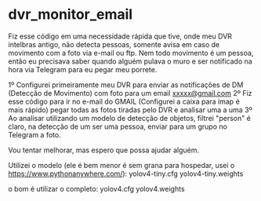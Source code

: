 # dvr_monitor_email

Fiz esse código em uma necessidade rápida que tive, onde meu DVR intelbras antigo, não detecta pessoas, somente avisa em caso de movimento com a foto via e-mail ou ftp. Nem todo movimento é um pessoa, então eu precisava saber quando alguém pulava o muro e ser notificado na hora via Telegram para eu pegar meu porrete.

1º Configurei primeiramente meu DVR para enviar as notificações de DM (Detecção de Movimento) com foto para um email xxxxx@gmail.com
2º Fiz esse código para ir no e-mail do GMAIL (Configurei a caixa para imap é mais rápido) pegar todas as fotos tiradas pelo DVR e analisar uma a uma
3º Ao analisar utilizando um modelo de detecção de objetos, filtrei "person" é claro, na detecção de um ser uma pessoa, enviar para um grupo no Telegram a foto.


Vou tentar melhorar, mas espero que possa ajudar alguém.

Utilizei o modelo (ele é bem menor é sem grana para hospedar, usei o https://www.pythonanywhere.com/):
yolov4-tiny.cfg
yolov4-tiny.weights

o bom é utilizar o completo:
yolov4.cfg
yolov4.weights




